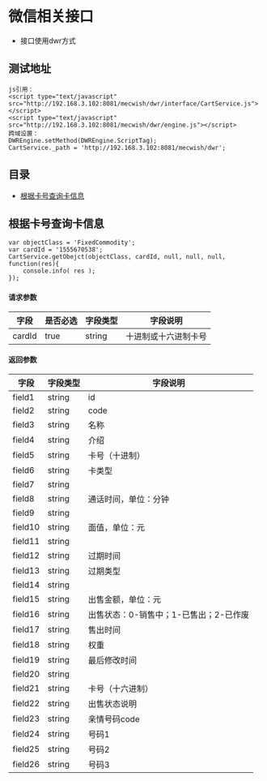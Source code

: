 # 微信相关接口

*	接口使用dwr方式

## 测试地址
```
js引用：
<script type="text/javascript" src="http://192.168.3.102:8081/mecwish/dwr/interface/CartService.js"></script>
<script type="text/javascript" src="http://192.168.3.102:8081/mecwish/dwr/engine.js"></script>
跨域设置：
DWREngine.setMethod(DWREngine.ScriptTag);
CartService._path = 'http://192.168.3.102:8081/mecwish/dwr';

```

## 目录

*   [根据卡号查询卡信息](#根据卡号查询卡信息)


## 根据卡号查询卡信息

```
var objectClass = 'FixedCommodity';
var cardId = '1555670538';
CartService.getObejct(objectClass, cardId, null, null, null, function(res){
    console.info( res );
});

```

#### 请求参数

字段   |   是否必选    |   字段类型   |字段说明
------  |  -----------|-------------|-----------
cardId | true | string | 十进制或十六进制卡号


#### 返回参数

字段    |   字段类型   |字段说明
-----------|-------------|-----------
field1 | string | id
field2 | string | code
field3 | string | 名称
field4 | string | 介绍
field5 | string | 卡号（十进制）
field6 | string | 卡类型
field7 | string | 
field8 | string | 通话时间，单位：分钟
field9 | string | 
field10 | string | 面值，单位：元
field11 | string | 
field12 | string | 过期时间
field13 | string | 过期类型
field14 | string | 
field15 | string | 出售金额，单位：元
field16 | string | 出售状态：0-销售中；1-已售出；2-已作废
field17 | string | 售出时间
field18 | string | 权重
field19 | string | 最后修改时间
field20 | string | 
field21 | string | 卡号（十六进制）
field22 | string | 出售状态说明
field23 | string | 亲情号码code
field24 | string | 号码1
field25 | string | 号码2
field26 | string | 号码3